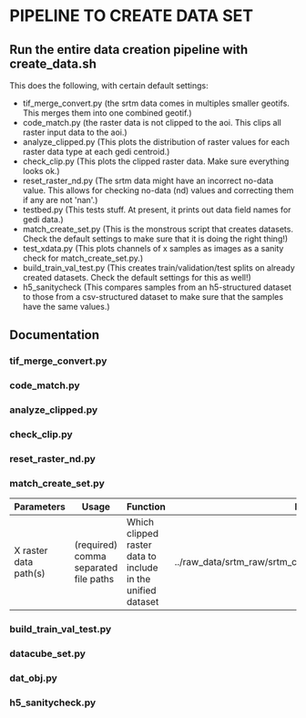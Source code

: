 # PIPELINE TO CREATE DATA SET
## Run the entire data creation pipeline with create_data.sh
This does the following, with certain default settings:
- tif_merge_convert.py
  (the srtm data comes in multiples smaller geotifs. This merges them into one combined geotif.)
- code_match.py
  (the raster data is not clipped to the aoi. This clips all raster input data to the aoi.)
- analyze_clipped.py
  (This plots the distribution of raster values for each raster data type at each gedi centroid.)
- check_clip.py
  (This plots the clipped raster data. Make sure everything looks ok.)
- reset_raster_nd.py
  (The srtm data might have an incorrect no-data value. This allows for checking no-data (nd) values and correcting them if any are not 'nan'.)
- testbed.py
  (This tests stuff. At present, it prints out data field names for gedi data.)
- match_create_set.py
  (This is the monstrous script that creates datasets. Check the default settings to make sure that it is doing the right thing!)
- test_xdata.py
  (This plots channels of x samples as images as a sanity check for match_create_set.py.)
- build_train_val_test.py
  (This creates train/validation/test splits on already created datasets. Check the default settings for this as well!)
- h5_sanitycheck
  (This compares samples from an h5-structured dataset to those from a csv-structured dataset to make sure that the samples have the same values.)
  
## Documentation
### tif_merge_convert.py
### code_match.py
### analyze_clipped.py
### check_clip.py
### reset_raster_nd.py
### match_create_set.py
| Parameters | Usage | Function | Default (example) |
| --- | --- | --- | --- |
| X raster data path(s) | (required) comma separated file paths | Which clipped raster data to include in the unified dataset | ../raw_data/srtm_raw/srtm_clipped.tif,../raw_data/nlcd_raw/nlcd_clipped.tif |
### build_train_val_test.py
### datacube_set.py
### dat_obj.py
### h5_sanitycheck.py
